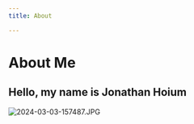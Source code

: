 ```yaml
---
title: About

---
```

# About Me

## Hello, my name is Jonathan Hoium


![2024-03-03-157487.JPG](https://www.hoium.me/assets/2024-03-03-157487.JPG)
